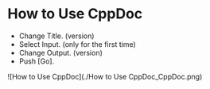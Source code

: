 # How to Use CppDoc
* Change Title. (version)
* Select Input. (only for the first time) 
* Change Output. (version)
* Push [Go].

![How to Use CppDoc](./How to Use CppDoc_CppDoc.png)
